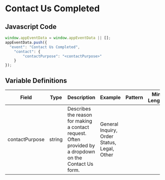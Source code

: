 # Contact Us Completed

### 

## Javascript Code
```js
window.appEventData = window.appEventData || [];
appEventData.push({
  "event": "Contact Us Completed",
    "contact": {
        "contactPurpose": "<contactPurpose>"
    }
});
```

## Variable Definitions

|Field|Type|Description|Example|Pattern|Min Length|Max Length|Minimum|Maximum|Multiple Of|
| --- | --- | --- | --- | --- | --- | --- | --- | --- | --- |
|contactPurpose|string|Describes the reason for making a contact request. Often provided by a dropdown on the Contact Us form.|General Inquiry, Order Status, Legal, Other|||||||
